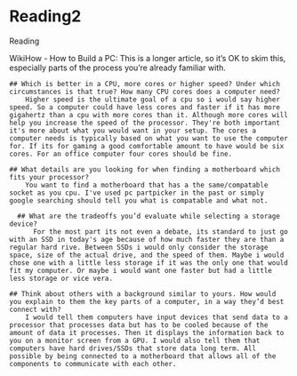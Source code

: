 # Reading2
Reading

WikiHow - How to Build a PC: This is a longer article, so it’s OK to skim this, especially parts of the process you’re already familiar with.

    ## Which is better in a CPU, more cores or higher speed? Under which circumstances is that true? How many CPU cores does a computer need?
        Higher speed is the ultimate goal of a cpu so i would say higher speed. So a computer could have less cores and faster if it has more gigahertz than a cpu with more cores than it. Although more cores will help you increase the speed of the processor. They're both important it's more about what you would want in your setup. The cores a computer needs is typically based on what you want to use the computer for. If its for gaming a good comfortable amount to have would be six cores. For an office computer four cores should be fine.
    
    ## What details are you looking for when finding a motherboard which fits your processor?
        You want to find a motherboard that has a the same/compatable socket as you cpu. I've used pc partpicker in the past or simply google searching should tell you what is compatable and what not.
      
      ## What are the tradeoffs you’d evaluate while selecting a storage device?
          For the most part its not even a debate, its standard to just go with an SSD in today's age because of how much faster they are than a regular hard rive. Between SSDs i would only consider the storage space, size of the actual drive, and the speed of them. Maybe i would chose one with a little less storage if it was the only one that would fit my computer. Or maybe i would want one faster but had a little less storage or vice vera.

    ## Think about others with a background similar to yours. How would you explain to them the key parts of a computer, in a way they’d best connect with?
        I would tell them computers have input devices that send data to a processor that processes data but has to be cooled because of the amount of data it processes. Then it displays the information back to you on a monitor screen from a GPU. I would also tell them that computers have hard drives/SSDs that store data long term. All possible by being connected to a motherboard that allows all of the components to communicate with each other.

